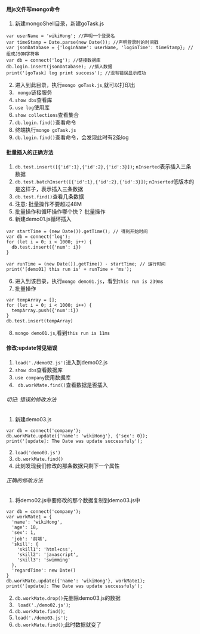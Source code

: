 #### 用js文件写mongo命令
1. 新建mongoShell目录，新建goTask.js
```
var userName = 'wikiHong'; //声明一个登录名  
var timeStamp = Date.parse(new Date()); //声明登录时的时间戳 
var jsonDatabase = {'loginName': userName, 'loginTime': timeStamp}; //组成JSON字符串
var db = connect('log'); //链接数据库
db.login.insert(jsonDatabase); //插入数据
print('[goTask] log print success'); //没有错误显示成功
```
2. 进入到此目录，执行`mongo goTask.js`,就可以打印出
3. ` mongo`链接服务
4. `show dbs`查看库
5. `use log`使用库
6. `show collections`查看集合
7. `db.login.find()`查看命令
8. 终端执行`mongo goTask.js`
8. `db.login.find()`查看命令，会发现此时有2条log

#### 批量插入的正确方法
1. `db.test.insert([{'id':1},{'id':2},{'id':3}])`; `nInserted`表示插入三条数据
1. `db.test.batchInsert([{'id':1},{'id':2},{'id':3}])`; `nInserted`低版本的是这样子，表示插入三条数据
2. `db.test.find()`查看几条数据
3. 注意: 批量操作不要超过48M
4. 批量操作和循环操作哪个快？ 批量操作
5. 新建demo01.js循环插入
```
var startTime = (new Date()).getTime(); // 得到开始时间
var db = connect('log');
for (let i = 0; i < 1000; i++) {
  db.test.insert({'num': i})
}

var runTime = (new Date()).getTime() - startTime; // 运行时间
print('[demo01] this run is' + runTime + 'ms');
```
6. 进入到该目录，执行`mongo demo01.js`，看到`this run is 239ms`
7. 批量操作
```
var tempArray = [];
for (let i = 0; i < 1000; i++) {
  tempArray.push({'num':i})
}
db.test.insert(tempArray)
```
8. `mongo demo01.js`,看到`this run is 11ms`

#### 修改:update常见错误
1. `load('./demo02.js')`进入到demo02.js
2. `show dbs`查看数据库
3. `use company`使用数据库
4. ` db.workMate.find()`查看数据是否插入
###### 切记: 错误的修改方法
1. 新建demo03.js
```
var db = connect('company');
db.workMate.update({'name': 'wikiHong'}, {'sex': 0});
print('[update]: The Date was update successfuly');
```
2. `load('demo03.js')`
3. `db.workMate.find()`
4. 此刻发现我们修改的那条数据只剩下一个属性

###### 正确的修改方法
1. 将demo02.js中要修改的那个数据复制到demo03.js中
```
var db = connect('company');
var workMate1 = {
  'name': 'wikiHong',
  'age': 18,
  'sex': 1,
  'job': '前端',
  'skill': {
    'skill1': 'html+css',
    'skill2': 'javascript',
    'skill3': 'swimming'
  },
  'regardTime': new Date()
}
db.workMate.update({'name': 'wikiHong'}, workMate1);
print('[update]: The Date was update successfuly');
```
2. `db.workMate.drop()`先删除demo03.js的数据
3. ` load('./demo02.js')`;
4. `db.workMate.find()`;
5. `load('./demo03.js')`;
6. `db.workMate.find()`;此时数据就变了